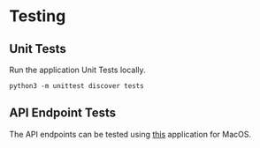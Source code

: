 # Testing

## Unit Tests

Run the application Unit Tests locally.

```shell
python3 -m unittest discover tests
```

## API Endpoint Tests

The API endpoints can be tested using [this](https://github.com/NickJosephson/Iron-Throne) application for MacOS.
